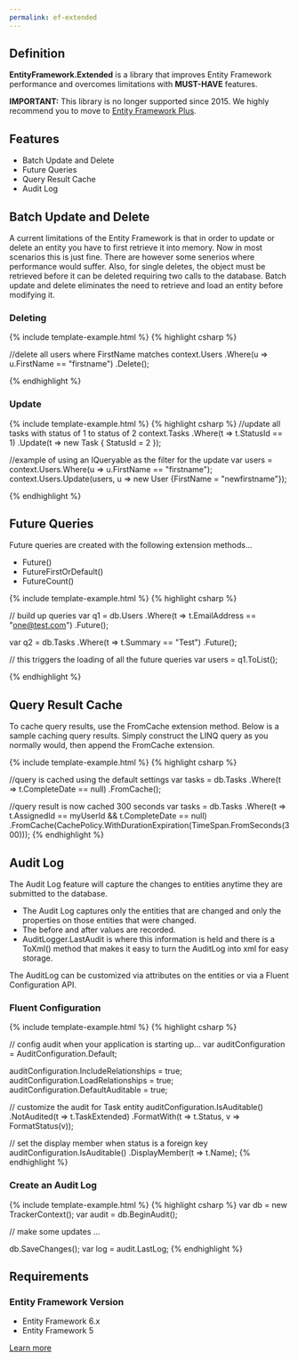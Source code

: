 ```yaml
---
permalink: ef-extended 
---
```


## Definition

**EntityFramework.Extended** is a library that improves Entity Framework performance and overcomes limitations with **MUST-HAVE** features.

**IMPORTANT:** This library is no longer supported since 2015. We highly recommend you to move to [Entity Framework Plus](/ef-plus).

## Features

 - Batch Update and Delete
 - Future Queries
 - Query Result Cache
 - Audit Log

## Batch Update and Delete

A current limitations of the Entity Framework is that in order to update or delete an entity you have to first retrieve it into memory. Now in most scenarios this is just fine. There are however some senerios where performance would suffer. Also, for single deletes, the object must be retrieved before it can be deleted requiring two calls to the database. Batch update and delete eliminates the need to retrieve and load an entity before modifying it.

### Deleting

{% include template-example.html %} 
{% highlight csharp %}

//delete all users where FirstName matches
context.Users
    .Where(u => u.FirstName == "firstname")
    .Delete();

{% endhighlight %}

### Update

{% include template-example.html %} 
{% highlight csharp %}
//update all tasks with status of 1 to status of 2
context.Tasks
    .Where(t => t.StatusId == 1)
    .Update(t => new Task { StatusId = 2 });

//example of using an IQueryable as the filter for the update
var users = context.Users.Where(u => u.FirstName == "firstname");
context.Users.Update(users, u => new User {FirstName = "newfirstname"});

{% endhighlight %}

## Future Queries

Future queries are created with the following extension methods...

 - Future()
 - FutureFirstOrDefault()
 - FutureCount()

{% include template-example.html %} 
{% highlight csharp %}

// build up queries
var q1 = db.Users
    .Where(t => t.EmailAddress == "one@test.com")
    .Future();

var q2 = db.Tasks
    .Where(t => t.Summary == "Test")
    .Future();

// this triggers the loading of all the future queries
var users = q1.ToList();

{% endhighlight %}

## Query Result Cache

To cache query results, use the FromCache extension method. Below is a sample caching query results. Simply construct the LINQ query as you normally would, then append the FromCache extension.

{% include template-example.html %} 
{% highlight csharp %}

//query is cached using the default settings
var tasks = db.Tasks
    .Where(t => t.CompleteDate == null)
    .FromCache();

//query result is now cached 300 seconds
var tasks = db.Tasks
    .Where(t => t.AssignedId == myUserId && t.CompleteDate == null)
    .FromCache(CachePolicy.WithDurationExpiration(TimeSpan.FromSeconds(300)));
{% endhighlight %}

## Audit Log

The Audit Log feature will capture the changes to entities anytime they are submitted to the database. 

 - The Audit Log captures only the entities that are changed and only the properties on those entities that were changed. 
 - The before and after values are recorded. 
 - AuditLogger.LastAudit is where this information is held and there is a ToXml() method that makes it easy to turn the AuditLog into xml for easy storage.

The AuditLog can be customized via attributes on the entities or via a Fluent Configuration API.

### Fluent Configuration

{% include template-example.html %} 
{% highlight csharp %}

// config audit when your application is starting up...
var auditConfiguration = AuditConfiguration.Default;

auditConfiguration.IncludeRelationships = true;
auditConfiguration.LoadRelationships = true;
auditConfiguration.DefaultAuditable = true;

// customize the audit for Task entity
auditConfiguration.IsAuditable<Task>()
    .NotAudited(t => t.TaskExtended)
    .FormatWith(t => t.Status, v => FormatStatus(v));

// set the display member when status is a foreign key
auditConfiguration.IsAuditable<Status>()
    .DisplayMember(t => t.Name);
{% endhighlight %}

### Create an Audit Log

{% include template-example.html %} 
{% highlight csharp %}
var db = new TrackerContext();
var audit = db.BeginAudit();

// make some updates ...

db.SaveChanges();
var log = audit.LastLog;
{% endhighlight %}

## Requirements

### Entity Framework Version

 - Entity Framework 6.x
 - Entity Framework 5

[Learn more](https://github.com/zzzprojects/EntityFramework.Extended)
